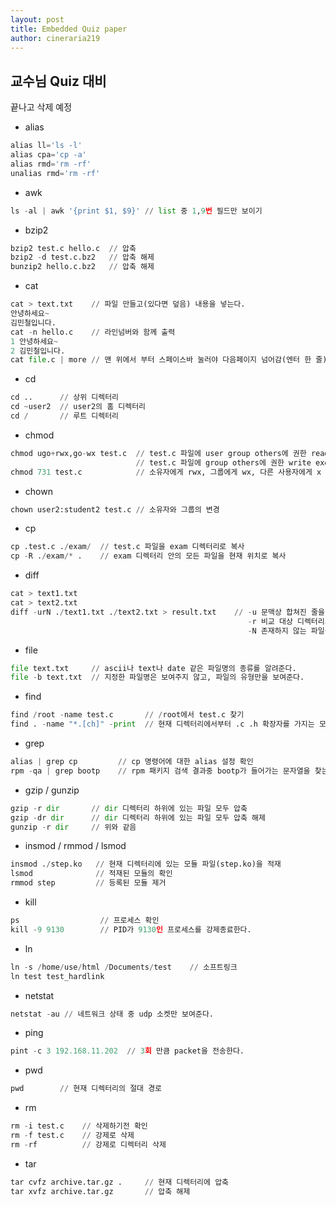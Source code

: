 ```yaml
---
layout: post
title: Embedded Quiz paper
author: cineraria219
---
```


## 교수님 Quiz 대비
끝나고 삭제 예정

* alias

```python
alias ll='ls -l'
alias cpa='cp -a'
alias rmd='rm -rf'
unalias rmd='rm -rf'
```

* awk

```python
ls -al | awk '{print $1, $9}' // list 중 1,9번 필드만 보이기
```

* bzip2

```python
bzip2 test.c hello.c  // 압축
bzip2 -d test.c.bz2   // 압축 해제
bunzip2 hello.c.bz2   // 압축 해제
```

* cat

```python
cat > text.txt    // 파일 만들고(있다면 덮음) 내용을 넣는다.
안녕하세요~
김민철입니다.
cat -n hello.c    // 라인넘버와 함께 출력
1 안녕하세요~
2 김민철입니다.
cat file.c | more // 맨 위에서 부터 스페이스바 눌러야 다음페이지 넘어감(엔터 한 줄)
```

* cd

```python
cd ..      // 상위 디렉터리
cd ~user2  // user2의 홈 디렉터리
cd /       // 루트 디렉터리
```

* chmod

```python
chmod ugo+rwx,go-wx test.c  // test.c 파일에 user group others에 권한 read write execute 줌
                            // test.c 파일에 group others에 권한 write execute을 뺏음
chmod 731 test.c            // 소유자에게 rwx, 그룹에게 wx, 다른 사용자에게 x 권한을 줌
```

* chown

```python
chown user2:student2 test.c // 소유자와 그룹의 변경
```

* cp

```python
cp .test.c ./exam/  // test.c 파일을 exam 디렉터리로 복사
cp -R ./exam/* .    // exam 디렉터리 안의 모든 파일을 현재 위치로 복사
```

* diff

```python
cat > text1.txt
cat > text2.txt
diff -urN ./text1.txt ./text2.txt > result.txt    // -u 문맥상 합쳐진 줄을 지정한 n수만큼 보여준다.
                                                     -r 비교 대상 디렉터리의 하위 디렉터리나 파일까지 비교한다.
                                                     -N 존재하지 않는 파일을 빈 파일로 인식한다.
```

* file

```python
file text.txt     // ascii나 text나 date 같은 파일명의 종류를 알려준다.
file -b text.txt  // 지정한 파일명은 보여주지 않고, 파일의 유형만을 보여준다.
```

* find

```python
find /root -name test.c       // /root에서 test.c 찾기
find . -name "*.[ch]" -print  // 현재 디렉터리에서부터 .c .h 확장자를 가지는 모든 파일을 찾아 표준 출력으로 출력
```

* grep

```python
alias | grep cp         // cp 명령어에 대한 alias 설정 확인
rpm -qa | grep bootp    // rpm 패키지 검색 결과중 bootp가 들어가는 문자열을 찾는다.
```

* gzip / gunzip

```python
gzip -r dir       // dir 디렉터리 하위에 있는 파일 모두 압축
gzip -dr dir      // dir 디렉터리 하위에 있는 파일 모두 압축 해제
gunzip -r dir     // 위와 같음
```

* insmod / rmmod / lsmod

```python
insmod ./step.ko   // 현재 디렉터리에 있는 모듈 파일(step.ko)을 적재
lsmod              // 적재된 모듈의 확인
rmmod step         // 등록된 모듈 제거
```

* kill

```python
ps                  // 프로세스 확인
kill -9 9130        // PID가 9130인 프로세스를 강제종료한다.
```

* ln

```python
ln -s /home/use/html /Documents/test    // 소프트링크
ln test test_hardlink
```

* netstat

```python
netstat -au // 네트워크 상태 중 udp 소켓만 보여준다.
```

* ping

```python
pint -c 3 192.168.11.202  // 3회 만큼 packet을 전송한다.
```

* pwd

```python
pwd        // 현재 디렉터리의 절대 경로
```

* rm

```python
rm -i test.c    // 삭제하기전 확인
rm -f test.c    // 강제로 삭제
rm -rf          // 강제로 디렉터리 삭제
```

* tar

```python
tar cvfz archive.tar.gz .     // 현재 디렉터리에 압축
tar xvfz archive.tar.gz       // 압축 해제
```
